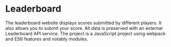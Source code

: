 # Leaderboard
The leaderboard website displays scores submitted by different players. It also allows you to submit your score. All data is preserved with an external Leaderboard API service. The project is a JavaScript project using webpack and ES6 features and notably modules.
